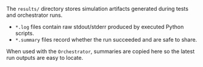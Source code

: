 The `results/` directory stores simulation artifacts generated during tests and orchestrator runs.

* `*.log` files contain raw stdout/stderr produced by executed Python scripts.
* `*.summary` files record whether the run succeeded and are safe to share.

When used with the `Orchestrator`, summaries are copied here so the latest run outputs are easy to locate.
